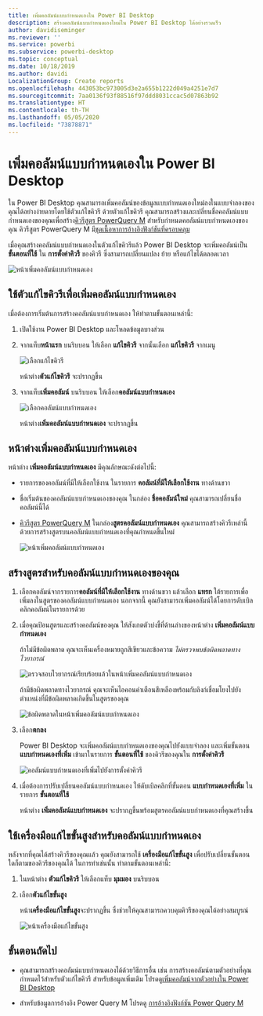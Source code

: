 ```yaml
---
title: เพิ่มคอลัมน์แบบกำหนดเองใน Power BI Desktop
description: สร้างคอลัมน์แบบกำหนดเองใหม่ใน Power BI Desktop ได้อย่างรวดเร็ว
author: davidiseminger
ms.reviewer: ''
ms.service: powerbi
ms.subservice: powerbi-desktop
ms.topic: conceptual
ms.date: 10/18/2019
ms.author: davidi
LocalizationGroup: Create reports
ms.openlocfilehash: 443053bc973005d3e2a655b1222d049a4251e7d7
ms.sourcegitcommit: 7aa0136f93f88516f97ddd8031ccac5d07863b92
ms.translationtype: HT
ms.contentlocale: th-TH
ms.lasthandoff: 05/05/2020
ms.locfileid: "73878871"
---
```

# <a name="add-a-custom-column-in-power-bi-desktop"></a>เพิ่มคอลัมน์แบบกำหนดเองใน Power BI Desktop

ใน Power BI Desktop คุณสามารถเพิ่มคอลัมน์ของข้อมูลแบบกำหนดเองใหม่ลงในแบบจำลองของคุณได้อย่างง่ายดายโดยใช้ตัวแก้ไขคิวรี ด้วยตัวแก้ไขคิวรี คุณสามารถสร้างและเปลี่ยนชื่อคอลัมน์แบบกำหนดเองของคุณเพื่อสร้าง[คิวรีสูตร PowerQuery M](https://docs.microsoft.com/powerquery-m/quick-tour-of-the-power-query-m-formula-language) สำหรับกำหนดคอลัมน์แบบกำหนดเองของคุณ คิวรีสูตร PowerQuery M มี[ชุดเนื้อหาการอ้างอิงฟังก์ชันที่ครอบคลุม](https://docs.microsoft.com/powerquery-m/power-query-m-function-reference) 

เมื่อคุณสร้างคอลัมน์แบบกำหนดเองในตัวแก้ไขคิวรีแล้ว Power BI Desktop จะเพิ่มคอลัมน์เป็น **ขั้นตอนที่ใช้** ใน **การตั้งค่าคิวรี** ของคิวรี ซึ่งสามารถเปลี่ยนแปลง ย้าย หรือแก้ไขได้ตลอดเวลา

![หน้าเพิ่มคอลัมน์แบบกำหนดเอง](media/desktop-add-custom-column/add-custom-column_01.png)

## <a name="use-query-editor-to-add-a-custom-column"></a>ใช้ตัวแก้ไขคิวรีเพื่อเพิ่มคอลัมน์แบบกำหนดเอง

เมื่อต้องการเริ่มต้นการสร้างคอลัมน์แบบกำหนดเอง ให้ทำตามขั้นตอนเหล่านี้:

1. เปิดใช้งาน Power BI Desktop และโหลดข้อมูลบางส่วน

2. จากแท็บ**หน้าแรก** บนริบบอน ให้เลือก **แก้ไขคิวรี** จากนั้นเลือก **แก้ไขคิวรี** จากเมนู

   ![เลือกแก้ไขคิวรี](media/desktop-add-custom-column/add-column-from-example_02.png)

   หน้าต่าง**ตัวแก้ไขคิวรี** จะปรากฏขึ้น 

2. จากแท็บ**เพิ่มคอลัมน์** บนริบบอน ให้เลือก**คอลัมน์แบบกำหนดเอง**

   ![เลือกคอลัมน์แบบกำหนดเอง](media/desktop-add-custom-column/add-custom-column_02.png)

   หน้าต่าง**เพิ่มคอลัมน์แบบกำหนดเอง** จะปรากฏขึ้น

## <a name="the-add-custom-column-window"></a>หน้าต่างเพิ่มคอลัมน์แบบกำหนดเอง

หน้าต่าง **เพิ่มคอลัมน์แบบกำหนดเอง** มีคุณลักษณะดังต่อไปนี้: 
- รายการของคอลัมน์ที่มีให้เลือกใช้งาน ในรายการ **คอลัมน์ที่มีให้เลือกใช้งาน** ทางด้านขวา

- ชื่อเริ่มต้นของคอลัมน์แบบกำหนดเองของคุณ ในกล่อง **ชื่อคอลัมน์ใหม่** คุณสามารถเปลี่ยนชื่อคอลัมน์นี้ได้

- [คิวรีสูตร PowerQuery M](https://docs.microsoft.com/powerquery-m/power-query-m-function-reference) ในกล่อง**สูตรคอลัมน์แบบกำหนดเอง** คุณสามารถสร้างคิวรีเหล่านี้ด้วยการสร้างสูตรบนคอลัมน์แบบกำหนดเองที่คุณกำหนดขึ้นใหม่ 

   ![หน้าเพิ่มคอลัมน์แบบกำหนดเอง](media/desktop-add-custom-column/add-custom-column_03.png)

## <a name="create-formulas-for-your-custom-column"></a>สร้างสูตรสำหรับคอลัมน์แบบกำหนดเองของคุณ

1. เลือกคอลัมน์จากรายการ**คอลัมน์ที่มีให้เลือกใช้งาน** ทางด้านขวา แล้วเลือก **แทรก** ใต้รายการเพื่อเพิ่มลงในสูตรของคอลัมน์แบบกำหนดเอง นอกจากนี้ คุณยังสามารถเพิ่มคอลัมน์ได้โดยการดับเบิลคลิกคอลัมน์ในรายการด้วย

2. เมื่อคุณป้อนสูตรและสร้างคอลัมน์ของคุณ ให้สังเกตตัวบ่งชี้ที่ด้านล่างของหน้าต่าง **เพิ่มคอลัมน์แบบกำหนดเอง** 

   ถ้าไม่มีข้อผิดพลาด คุณจะเห็นเครื่องหมายถูกสีเขียวและข้อความ *ไม่ตรวจพบข้อผิดพลาดทางไวยากรณ์*

   ![ตรวจสอบไวยากรณ์เรียบร้อยแล้วในหน้าเพิ่มคอลัมน์แบบกำหนดเอง](media/desktop-add-custom-column/add-custom-column_04.png)

   ถ้ามีข้อผิดพลาดทางไวยากรณ์ คุณจะเห็นไอคอนคำเตือนสีเหลืองพร้อมกับลิงก์เชื่อมโยงไปยังตำแหน่งที่มีข้อผิดพลาดเกิดขึ้นในสูตรของคุณ

   ![ข้อผิดพลาดในหน้าเพิ่มคอลัมน์แบบกำหนดเอง](media/desktop-add-custom-column/add-custom-column_05.png)

3. เลือก**ตกลง** 

   Power BI Desktop จะเพิ่มคอลัมน์แบบกำหนดเองของคุณไปยังแบบจำลอง และเพิ่มขั้นตอน **แบบกำหนดเองที่เพิ่ม** เข้ามาในรายการ **ขั้นตอนที่ใช้** ของคิวรีของคุณใน **การตั้งค่าคิวรี**

   ![คอลัมน์แบบกำหนดเองที่เพิ่มไปยังการตั้งค่าคิวรี](media/desktop-add-custom-column/add-custom-column_06.png)

4. เมื่อต้องการปรับเปลี่ยนคอลัมน์แบบกำหนดเอง ให้ดับเบิลคลิกที่ขั้นตอน **แบบกำหนดเองที่เพิ่ม** ในรายการ **ขั้นตอนที่ใช้** 

   หน้าต่าง **เพิ่มคอลัมน์แบบกำหนดเอง** จะปรากฏขึ้นพร้อมสูตรคอลัมน์แบบกำหนดเองที่คุณสร้างขึ้น

## <a name="use-the-advanced-editor-for-custom-columns"></a>ใช้เครื่องมือแก้ไขขั้นสูงสำหรับคอลัมน์แบบกำหนดเอง

หลังจากที่คุณได้สร้างคิวรีของคุณแล้ว คุณยังสามารถใช้ **เครื่องมือแก้ไขขั้นสูง** เพื่อปรับเปลี่ยนขั้นตอนใดก็ตามของคิวรีของคุณได้ ในการทำเช่นนั้น ทำตามขั้นตอนเหล่านี้:

1. ในหน้าต่าง **ตัวแก้ไขคิวรี** ให้เลือกแท็บ **มุมมอง** บนริบบอน 

2. เลือก**ตัวแก้ไขขั้นสูง**

   หน้า**เครื่องมือแก้ไขขั้นสูง**จะปรากฏขึ้น ซึ่งช่วยให้คุณสามารถควบคุมคิวรีของคุณได้อย่างสมบูรณ์ 

   ![หน้าเครื่องมือแก้ไขขั้นสูง](media/desktop-add-custom-column/add-custom-column_07.png)

   
## <a name="next-steps"></a>ขั้นตอนถัดไป

- คุณสามารถสร้างคอลัมน์แบบกำหนดเองได้ด้วยวิธีการอื่น เช่น การสร้างคอลัมน์ตามตัวอย่างที่คุณกำหนดไว้สำหรับตัวแก้ไขคิวรี สำหรับข้อมูลเพิ่มเติม โปรดดู[เพิ่มคอลัมน์จากตัวอย่างใน Power BI Desktop](desktop-add-column-from-example.md)

- สำหรับข้อมูลการอ้างอิง Power Query M โปรดดู [การอ้างอิงฟังก์ชัน Power Query M](/powerquery-m/power-query-m-function-reference)

